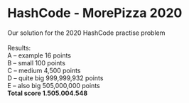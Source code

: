 # HashCode - MorePizza 2020 
Our solution for the 2020 HashCode practise problem
<br>
<br>
Results:
<br>
A – example 16 points
<br>
B – small 100 points
<br>
C – medium 4,500 points
<br>
D – quite big 999,999,932 points
<br>
E – also big 505,000,000 points
<br>
**Total score 1.505.004.548**
